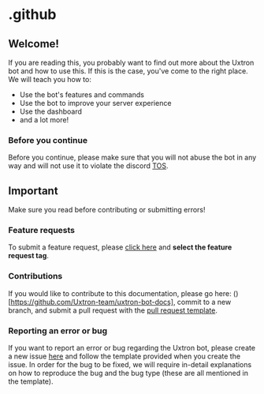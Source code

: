 # .github

## Welcome!

If you are reading this, you probably want to find out more about the Uxtron bot and how to use this. If this is the case, you've come to the right place. We will teach you how to:

* Use the bot's features and commands
* Use the bot to improve your server experience
* Use the dashboard
* and a lot more!

### Before you continue

Before you continue, please make sure that you will not abuse the bot in any way and will not use it to violate the discord [TOS](https://discord.com/guidelines).

## Important

Make sure you read before contributing or submitting errors!

### Feature requests

To submit a feature request, please [click here](https://github.com/Uxtron-team/Uxtron-bot-docs/discussions/new) and **select the feature request tag**.

### Contributions

If you would like to contribute to this documentation, please go here: ()\[https://github.com/Uxtron-team/uxtron-bot-docs], commit to a new branch, and submit a pull request with the [pull request template](https://github.com/Uxtron-team/Uxtron-bot-docs/.github/PULL\_REQUEST\_TEMPLATE/PR\_template.md).

### Reporting an error or bug

If you want to report an error or bug regarding the Uxtron bot, please create a new issue [here](https://github.com/Uxtron-team/Uxtron-bot-docs/issues/new/choose) and follow the template provided when you create the issue. In order for the bug to be fixed, we will require in-detail explanations on how to reproduce the bug and the bug type (these are all mentioned in the template).
